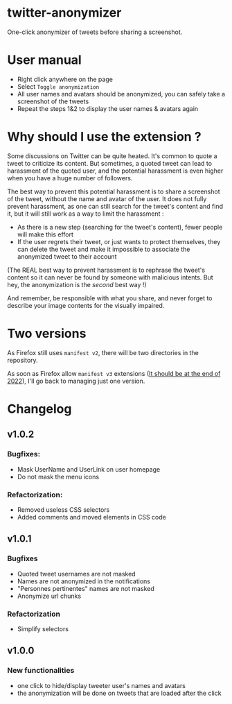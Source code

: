 # twitter-anonymizer
One-click anonymizer of tweets before sharing a screenshot.

# User manual

- Right click anywhere on the page
- Select `Toggle anonymization`
- All user names and avatars should be anonymized, you can safely take a screenshot of the tweets
- Repeat the steps 1&2 to display the user names & avatars again

# Why should I use the extension ?

Some discussions on Twitter can be quite heated. It's common to quote a tweet to criticize its content. But sometimes, a quoted tweet can lead to harassment of the quoted user, and the potential harassment is even higher when you have a huge number of followers.

The best way to prevent this potential harassment is to share a screenshot of the tweet, without the name and avatar of the user. It does not fully prevent harassment, as one can still search for the tweet's content and find it, but it will still work as a way to limit the harassment :

- As there is a new step (searching for the tweet's content), fewer people will make this effort
- If the user regrets their tweet, or just wants to protect themselves, they can delete the tweet and make it impossible to associate the anonymized tweet to their account

(The REAL best way to prevent harassment is to rephrase the tweet's content so it can never be found by someone with malicious intents. But hey, the anonymization is the _second_ best way !)

And remember, be responsible with what you share, and never forget to describe your image contents for the visually impaired.

# Two versions

As Firefox still uses `manifest v2`, there will be two directories in the repository.

As soon as Firefox allow `manifest v3` extensions  ([It should be at the end of 2022](https://blog.mozilla.org/addons/2022/05/18/manifest-v3-in-firefox-recap-next-steps/)), I'll go back to managing just one version.

# Changelog

## v1.0.2

### Bugfixes:

- Mask UserName and UserLink on user homepage
- Do not mask the menu icons

### Refactorization:

- Removed useless CSS selectors
- Added comments and moved elements in CSS code

## v1.0.1

### Bugfixes

- Quoted tweet usernames are not masked
- Names are not anonymized in the notifications
- "Personnes pertinentes" names are not masked
- Anonymize url chunks

### Refactorization
- Simplify selectors

## v1.0.0

### New functionalities

- one click to hide/display tweeter user's names and avatars
- the anonymization will be done on tweets that are loaded after the click